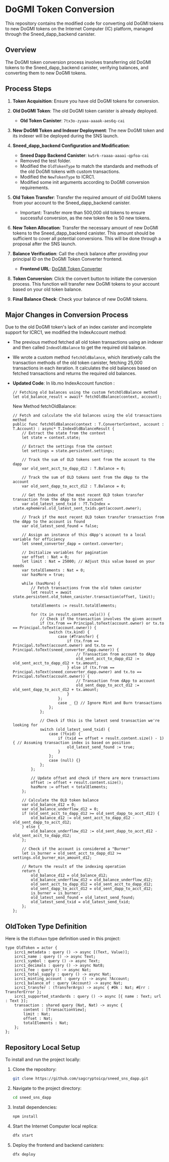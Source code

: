 # DoGMI Token Conversion

This repository contains the modified code for converting old DoGMI tokens to new DoGMI tokens on the Internet Computer (IC) platform, managed through the Sneed_dapp_backend canister.

## Overview

The DoGMI token conversion process involves transferring old DoGMI tokens to the Sneed_dapp_backend canister, verifying balances, and converting them to new DoGMI tokens.

## Process Steps

1. **Token Acquisition**: Ensure you have old DoGMI tokens for conversion.

2. **Old DoGMI Token**: The old DoGMI token canister is already deployed.
   - **Old Token Canister**: `7tx3o-zyaaa-aaaak-aes6q-cai`

3. **New DoGMI Token and Indexer Deployment**: The new DoGMI token and its indexer will be deployed during the SNS launch.

4. **Sneed_dapp_backend Configuration and Modification**:
   - **Sneed Dapp Backend Canister**: `kw5rk-raaaa-aaaai-qpfoa-cai`
   - Removed the test folder.
   - Modified the `OldTokenType` to match the standards and methods of the old DoGMI tokens with custom transactions.
   - Modified the `NewTokenType` to ICRC1.
   - Modified some init arguments according to DoGMI conversion requirements.

5. **Old Token Transfer**: Transfer the required amount of old DoGMI tokens from your account to the Sneed_dapp_backend canister.
   - Important: Transfer more than 500,000 old tokens to ensure successful conversion, as the new token fee is 50 new tokens.

6. **New Token Allocation**: Transfer the necessary amount of new DoGMI tokens to the Sneed_dapp_backend canister. This amount should be sufficient to cover all potential conversions. This will be done through a proposal after the SNS launch.

7. **Balance Verification**: Call the check balance after providing your principal ID on the DoGMI Token Converter frontend.
   - **Frontend URL**: [DoGMI Token Converter](https://kr4x6-4yaaa-aaaai-qpfoq-cai.icp0.io/)

8. **Token Conversion**: Click the convert button to initiate the conversion process. This function will transfer new DoGMI tokens to your account based on your old token balance.

9. **Final Balance Check**: Check your balance of new DoGMI tokens.

## Major Changes in Conversion Process

Due to the old DoGMI token's lack of an index canister and incomplete support for ICRC1, we modified the IndexAccount method:
- The previous method fetched all old token transactions using an indexer and then called `IndexOldBalance` to get the required old balance.
- We wrote a custom method `fetchOldBalance`, which iteratively calls the transaction methods of the old token canister, fetching 25,000 transactions in each iteration. It calculates the old balances based on fetched transactions and returns the required old balances.

- **Updated Code**:
  In lib.mo IndexAccount function :
  ```motoko
  // Fetching old balances using the custom fetchOldBalance method
  let old_balance_result = await* fetchOldBalance(context, account);
  ```
  New Method fetchOldBalance:
  ```motoko
  // Fetch and calculate the old balances using the old transactions method
  public func fetchOldBalance(context : T.ConverterContext, account : T.Account) : async* T.IndexOldBalanceResult {
      // Extract the state from the context
      let state = context.state;

      // Extract the settings from the context
      let settings = state.persistent.settings;

      // Track the sum of OLD tokens sent from the account to the dapp
      var old_sent_acct_to_dapp_d12 : T.Balance = 0;

      // Track the sum of OLD tokens sent from the dApp to the account
      var old_sent_dapp_to_acct_d12 : T.Balance = 0;

      // Get the index of the most recent OLD token transfer transaction from the dApp to the account
      var old_latest_send_txid : ?T.TxIndex = state.ephemeral.old_latest_sent_txids.get(account.owner);

      // Track if the most recent OLD token transfer transaction from the dApp to the account is found
      var old_latest_send_found = false;

      // Assign an instance of this dApp's account to a local variable for efficiency
      let sneed_converter_dapp = context.converter;

      // Initialize variables for pagination
      var offset : Nat = 0;
      let limit : Nat = 25000; // Adjust this value based on your needs
      var totalElements : Nat = 0;
      var hasMore = true;

      while (hasMore) {
          // Fetch transactions from the old token canister
          let result = await state.persistent.old_token_canister.transaction(offset, limit);
          
          totalElements := result.totalElements;
          
          for (tx in result.content.vals()) {
              // Check if the transaction involves the given account
              if (tx.from == Principal.toText(account.owner) or tx.to == Principal.toText(account.owner)) {
                  switch (tx.kind) {
                      case (#Transfer) {
                          if (tx.from == Principal.toText(account.owner) and tx.to == Principal.toText(sneed_converter_dapp.owner)) {
                              // Transaction from account to dApp
                              old_sent_acct_to_dapp_d12 := old_sent_acct_to_dapp_d12 + tx.amount;
                          } else if (tx.from == Principal.toText(sneed_converter_dapp.owner) and tx.to == Principal.toText(account.owner)) {
                              // Transaction from dApp to account
                              old_sent_dapp_to_acct_d12 := old_sent_dapp_to_acct_d12 + tx.amount;
                          }
                      };
                      case _ {} // Ignore Mint and Burn transactions
                  };
              };

              // Check if this is the latest send transaction we're looking for
              switch (old_latest_send_txid) {
                  case (?txid) {
                      if (txid == offset + result.content.size() - 1) { // Assuming transaction index is based on position
                          old_latest_send_found := true;
                      }
                  };
                  case (null) {}
              };
          };

          // Update offset and check if there are more transactions
          offset := offset + result.content.size();
          hasMore := offset < totalElements;
      };

      // Calculate the OLD token balance
      var old_balance_d12 = 0;
      var old_balance_underflow_d12 = 0;
      if (old_sent_acct_to_dapp_d12 >= old_sent_dapp_to_acct_d12) {
          old_balance_d12 := old_sent_acct_to_dapp_d12 - old_sent_dapp_to_acct_d12;
      } else {
          old_balance_underflow_d12 := old_sent_dapp_to_acct_d12 - old_sent_acct_to_dapp_d12;
      };

      // Check if the account is considered a "Burner"
      let is_burner = old_sent_acct_to_dapp_d12 >= settings.old_burner_min_amount_d12; 

      // Return the result of the indexing operation
      return {
          old_balance_d12 = old_balance_d12;
          old_balance_underflow_d12 = old_balance_underflow_d12;
          old_sent_acct_to_dapp_d12 = old_sent_acct_to_dapp_d12;
          old_sent_dapp_to_acct_d12 = old_sent_dapp_to_acct_d12;
          is_burner = is_burner;
          old_latest_send_found = old_latest_send_found;
          old_latest_send_txid = old_latest_send_txid;
      };
  };
  ```

## OldToken Type Definition

Here is the `OldToken` type definition used in this project:

```motoko
type OldToken = actor {
    icrc1_metadata : query () -> async [(Text, Value)];
    icrc1_name : query () -> async Text;
    icrc1_symbol : query () -> async Text;
    icrc1_decimals : query () -> async Nat8;
    icrc1_fee : query () -> async Nat;
    icrc1_total_supply : query () -> async Nat;
    icrc1_minting_account : query () -> async ?Account;
    icrc1_balance_of : query (Account) -> async Nat;
    icrc1_transfer : (TransferArgs) -> async { #Ok : Nat; #Err : TransferError };
    icrc1_supported_standards : query () -> async [{ name : Text; url : Text }];
    transaction : shared query (Nat, Nat) -> async {
        content : [TransactionView];
        limit : Nat;
        offset : Nat;
        totalElements : Nat;
    };
};
```

## Repository Local Setup

To install and run the project locally:

1. Clone the repository:
   ```bash
   git clone https://github.com/sagcryptoicp/sneed_sns_dapp.git
   ```
   
2. Navigate to the project directory:
   ```bash
   cd sneed_sns_dapp
   ```

3. Install dependencies:
   ```bash
   npm install
   ```

4. Start the Internet Computer local replica:
   ```bash
   dfx start
   ```

5. Deploy the frontend and backend canisters:
   ```bash
   dfx deploy
   ```

